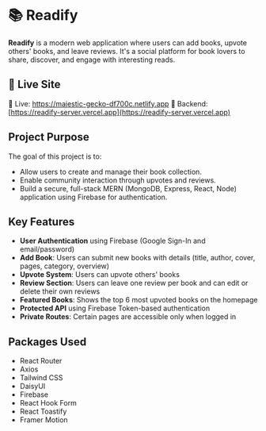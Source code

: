# 📚 Readify

**Readify** is a modern web application where users can add books, upvote others' books, and leave reviews. It's a social platform for book lovers to share, discover, and engage with interesting reads.

## 🚀 Live Site

🔗 Live: https://majestic-gecko-df700c.netlify.app
🔗 Backend: [https://readify-server.vercel.app](https://readify-server.vercel.app)

## Project Purpose

The goal of this project is to:
- Allow users to create and manage their book collection.
- Enable community interaction through upvotes and reviews.
- Build a secure, full-stack MERN (MongoDB, Express, React, Node) application using Firebase for authentication.

##  Key Features

-  **User Authentication** using Firebase (Google Sign-In and email/password)
-  **Add Book**: Users can submit new books with details (title, author, cover, pages, category, overview)
-  **Upvote System**: Users can upvote others' books 
-  **Review Section**: Users can leave one review per book and can edit or delete their own reviews
-  **Featured Books**: Shows the top 6 most upvoted books on the homepage
-  **Protected API** using Firebase Token-based authentication
-  **Private Routes**: Certain pages are accessible only when logged in

## Packages Used

- React Router 
- Axios
- Tailwind CSS
- DaisyUI
- Firebase
- React Hook Form
- React  Toastify
- Framer Motion 


